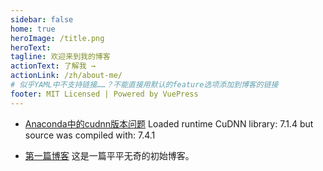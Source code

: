 ```yaml
---
sidebar: false
home: true
heroImage: /title.png
heroText: 
tagline: 欢迎来到我的博客
actionText: 了解我 →
actionLink: /zh/about-me/
# 似乎YAML中不支持链接……？不能直接用默认的feature选项添加到博客的链接
footer: MIT Licensed | Powered by VuePress
---
```


                
 
 -  [Anaconda中的cudnn版本问题](/zh/blogs/20190824/) Loaded runtime CuDNN library: 7.1.4 but source was compiled with: 7.4.1
 
 
 -  [第一篇博客](/zh/blogs/20190721/) 这是一篇平平无奇的初始博客。
 